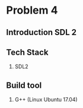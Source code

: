 # Problem 4

## Introduction SDL 2

## Tech Stack
1. SDL2

## Build tool
1. G++ (Linux Ubuntu 17.04)
